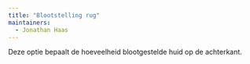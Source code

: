 ```yaml
---
title: "Blootstelling rug"
maintainers:
  - Jonathan Haas
---
```


Deze optie bepaalt de hoeveelheid blootgestelde huid op de achterkant.

